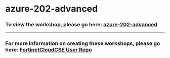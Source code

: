 <h1>azure-202-advanced</h1><h3>To view the workshop, please go here: <a href=https://fortinetcloudcse.github.io/azure-202-advanced/>azure-202-advanced</a></h3><hr><h3>For more information on creating these workshops, please go here: <a href=https://fortinetcloudcse.github.io/UserRepo/>FortinetCloudCSE User Repo</a></h3>